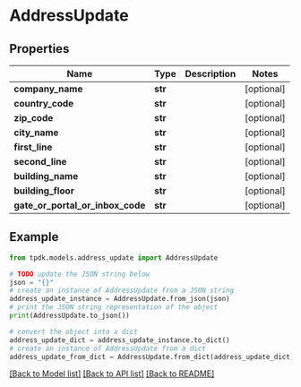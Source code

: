 # AddressUpdate



## Properties

Name | Type | Description | Notes
------------ | ------------- | ------------- | -------------
**company_name** | **str** |  | [optional] 
**country_code** | **str** |  | [optional] 
**zip_code** | **str** |  | [optional] 
**city_name** | **str** |  | [optional] 
**first_line** | **str** |  | [optional] 
**second_line** | **str** |  | [optional] 
**building_name** | **str** |  | [optional] 
**building_floor** | **str** |  | [optional] 
**gate_or_portal_or_inbox_code** | **str** |  | [optional] 

## Example

```python
from tpdk.models.address_update import AddressUpdate

# TODO update the JSON string below
json = "{}"
# create an instance of AddressUpdate from a JSON string
address_update_instance = AddressUpdate.from_json(json)
# print the JSON string representation of the object
print(AddressUpdate.to_json())

# convert the object into a dict
address_update_dict = address_update_instance.to_dict()
# create an instance of AddressUpdate from a dict
address_update_from_dict = AddressUpdate.from_dict(address_update_dict)
```
[[Back to Model list]](../README.md#documentation-for-models) [[Back to API list]](../README.md#documentation-for-api-endpoints) [[Back to README]](../README.md)


